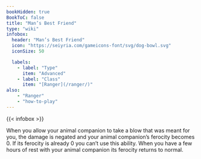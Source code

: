 ```yaml
---
bookHidden: true
BookToC: false
title: "Man’s Best Friend"
type: "wiki"
infobox:
  header: "Man’s Best Friend"
  icon: "https://seiyria.com/gameicons-font/svg/dog-bowl.svg"
  iconSize: 50

  labels:
    - label: "Type"
      item: "Advanced"
    - label: "Class"
      item: "[Ranger](/ranger/)"
also:
    - "Ranger"
    - "how-to-play"
---
```


{{< infobox >}}

When you allow your animal companion to take a blow that was meant for you, the damage is negated and your animal companion’s ferocity becomes 0. If its ferocity is already 0 you can’t use this ability. When you have a few hours of rest with your animal companion its ferocity returns to normal.